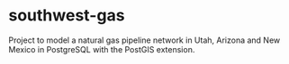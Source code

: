 # southwest-gas
Project to model a natural gas pipeline network in Utah, Arizona and New Mexico in PostgreSQL with the PostGIS extension.
